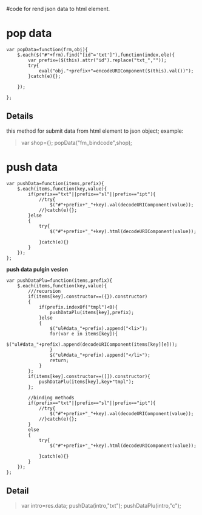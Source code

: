 #code for rend json data to html element.

# pop data #

```
var popData=function(frm,obj){
	$.each($("#"+frm).find("[id^='txt']"),function(index,ele){
		var prefix=($(this).attr("id").replace("txt_",""));
		try{
			eval("obj."+prefix+"=encodeURIComponent($(this).val())");
		}catch(e){};
		
	});

};
```


## Details ##

this method for submit data from html element to json object;
example:
> var shop={};
> popData("fm\_bindcode",shop);



# push data #
```
var pushData=function(items,prefix){
	$.each(items,function(key,value){
		if(prefix=="txt"||prefix=="sl"||prefix=="ipt"){
			//try{
				$("#"+prefix+"_"+key).val(decodeURIComponent(value));
			//}catch(e){};
		}else
		{
			try{
				$("#"+prefix+"_"+key).html(decodeURIComponent(value));
	
			}catch(e){}
		}
	});
};

```
**push data pulgin vesion**

```
var pushDataPlu=function(items,prefix){
	$.each(items,function(key,value){
		///recursion
		if(items[key].constructor==({}).constructor)
		{
			if(prefix.indexOf("tmpl")<0){ 
				pushDataPlu(items[key],prefix);
			}else
			{
				$("ul#data_"+prefix).append("<li>");
				for(var e in items[key]){
					$("ul#data_"+prefix).append(decodeURIComponent(items[key][e]));
				}
				$("ul#data_"+prefix).append("</li>");
				return;
			}
		};
		if(items[key].constructor==([]).constructor){
			pushDataPlu(items[key],key+"tmpl");
		};
		
		//binding methods
		if(prefix=="txt"||prefix=="sl"||prefix=="ipt"){
			//try{
				$("#"+prefix+"_"+key).val(decodeURIComponent(value));
			//}catch(e){};
		}
		else
		{
			try{
				$("#"+prefix+"_"+key).html(decodeURIComponent(value));
	
			}catch(e){}
		}
	});
};
```


## Detail ##


> var intro=res.data;
> pushData(intro,"txt");
> pushDataPlu(intro,"c");